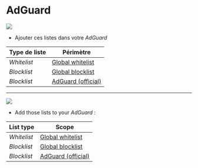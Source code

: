 # AdGuard
![](https://www.drapeauxdespays.fr/data/flags/emoji/openmoji/32x32/fr.png)

- Ajouter ces listes dans votre _AdGuard_

| Type de liste  | Périmètre |
| ------------- | ------------- |
| _Whitelist_ | [Global whitelist](https://raw.githubusercontent.com/TheKartman/Resources/main/System/AdGuard/Whitelist.txt) |
| _Blocklist_ | [Global blocklist](https://raw.githubusercontent.com/TheKartman/Resources/main/System/AdGuard/Blocklist.txt) |
| _Blocklist_ | [AdGuard (official)](https://raw.githubusercontent.com/TheKartman/Resources/main/System/AdGuard/Blocklist_AdGuard.txt) |

---
![](https://www.drapeauxdespays.fr/data/flags/emoji/openmoji/32x32/us.png)
- Add those lists to your _AdGuard_ :

| List type  | Scope |
| ------------- | ------------- |
| _Whitelist_ | [Global whitelist](https://raw.githubusercontent.com/TheKartman/Resources/main/System/AdGuard/Whitelist.txt) |
| _Blocklist_ | [Global blocklist](https://raw.githubusercontent.com/TheKartman/Resources/main/System/AdGuard/Blocklist.txt) |
| _Blocklist_ | [AdGuard (official)](https://raw.githubusercontent.com/TheKartman/Resources/main/System/AdGuard/Blocklist_AdGuard.txt) |
